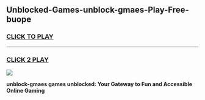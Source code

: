 
## Unblocked-Games-unblock-gmaes-Play-Free-buope
<h3>
<a href="https://premium76.site?title=unblock-gmaes&ref=18A1">CLICK TO PLAY</a></h3>
<hr>

<h3>
<a href="https://premium76.site?title=unblock-gmaes&ref=18A1">CLICK 2 PLAY</a>
  
</h3>

<a href="https://premium76.site?title=unblock-gmaes&ref=18A1"><img src="https://clearcache.store/games.png"></a>


**unblock-gmaes games unblocked: Your Gateway to Fun and Accessible Online Gaming**
